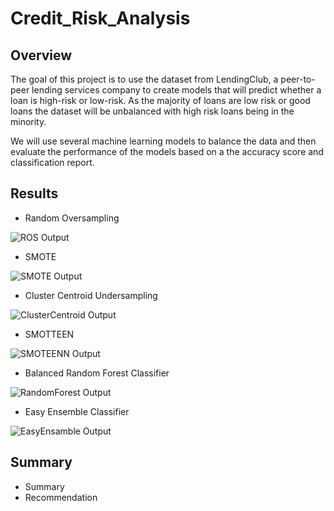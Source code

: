 # Credit_Risk_Analysis

## Overview
The goal of this project is to use the dataset from LendingClub, a peer-to-peer lending services company to create models that will predict whether a loan is high-risk or low-risk. As the majority of loans are low risk or good loans the dataset will be unbalanced with high risk loans being in the minority. 

We will use several machine learning models to balance the data and then evaluate the performance of the models based on a the accuracy score and classification report. 

## Results

* Random Oversampling

![ROS Output](https://user-images.githubusercontent.com/96552268/170891053-b070dc05-dc63-4704-9d3f-b805b5c69d41.png)

* SMOTE

![SMOTE Output](https://user-images.githubusercontent.com/96552268/170891292-a5d2d3ec-6f51-4042-bd21-f34f87a40e65.png)


* Cluster Centroid Undersampling

![ClusterCentroid Output](https://user-images.githubusercontent.com/96552268/170891305-7408a54f-bc61-4b54-a5e1-bfc9e6b95f46.png)

* SMOTTEEN

![SMOTEENN Output](https://user-images.githubusercontent.com/96552268/170891309-2954a7eb-8d24-4088-ba3a-7be50013ef40.png)


* Balanced Random Forest Classifier

![RandomForest Output](https://user-images.githubusercontent.com/96552268/170891319-180de0a7-6d0c-431a-b4dc-910f51eafb1a.png)


* Easy Ensemble Classifier

![EasyEnsamble Output](https://user-images.githubusercontent.com/96552268/170891328-58b07e2e-9ee5-45f6-aaf9-8f383c7cacf2.png)


## Summary

* Summary
* Recommendation

